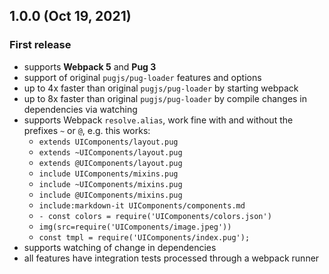 ## 1.0.0 (Oct 19, 2021)
### First release
- supports **Webpack 5** and **Pug 3**
- support of original `pugjs/pug-loader` features and options
- up to 4x faster than original `pugjs/pug-loader` by starting webpack
- up to 8x faster than original `pugjs/pug-loader` by compile changes in dependencies via watching
- supports Webpack `resolve.alias`, work fine with and without the prefixes `~` or `@`, e.g. this works:
  - `extends UIComponents/layout.pug`
  - `extends ~UIComponents/layout.pug`
  - `extends @UIComponents/layout.pug`
  - `include UIComponents/mixins.pug`
  - `include ~UIComponents/mixins.pug`
  - `include @UIComponents/mixins.pug`
  - `include:markdown-it UIComponents/components.md`
  - `- const colors = require('UIComponents/colors.json')`
  - `img(src=require('UIComponents/image.jpeg'))`
  - `const tmpl = require('UIComponents/index.pug');`
- supports watching of change in dependencies
- all features have integration tests processed through a webpack runner
